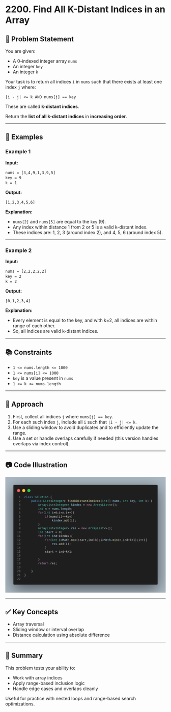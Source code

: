 # 2200. Find All K-Distant Indices in an Array

## 🧩 Problem Statement

You are given:

* A 0-indexed integer array `nums`
* An integer `key`
* An integer `k`

Your task is to return all indices `i` in `nums` such that there exists at least one index `j` where:

```
|i - j| <= k AND nums[j] == key
```

These are called **k-distant indices**.

Return the **list of all k-distant indices** in **increasing order**.

---

## 🧪 Examples

### Example 1

**Input:**

```text
nums = [3,4,9,1,3,9,5]
key = 9
k = 1
```

**Output:**

```text
[1,2,3,4,5,6]
```

**Explanation:**

* `nums[2]` and `nums[5]` are equal to the `key` (9).
* Any index within distance 1 from 2 or 5 is a valid k-distant index.
* These indices are: 1, 2, 3 (around index 2), and 4, 5, 6 (around index 5).

---

### Example 2

**Input:**

```text
nums = [2,2,2,2,2]
key = 2
k = 2
```

**Output:**

```text
[0,1,2,3,4]
```

**Explanation:**

* Every element is equal to the key, and with k=2, all indices are within range of each other.
* So, all indices are valid k-distant indices.

---

## 📚 Constraints

* `1 <= nums.length <= 1000`
* `1 <= nums[i] <= 1000`
* `key` is a value present in `nums`
* `1 <= k <= nums.length`

---

## 🧠 Approach

1. First, collect all indices `j` where `nums[j] == key`.
2. For each such index `j`, include all `i` such that `|i - j| <= k`.
3. Use a sliding window to avoid duplicates and to efficiently update the range.
4. Use a set or handle overlaps carefully if needed (this version handles overlaps via index control).

---

## 📷 Code Illustration

![Implementation](image.png)

---

## ✅ Key Concepts

* Array traversal
* Sliding window or interval overlap
* Distance calculation using absolute difference

---

## 🏁 Summary

This problem tests your ability to:

* Work with array indices
* Apply range-based inclusion logic
* Handle edge cases and overlaps cleanly

Useful for practice with nested loops and range-based search optimizations.
